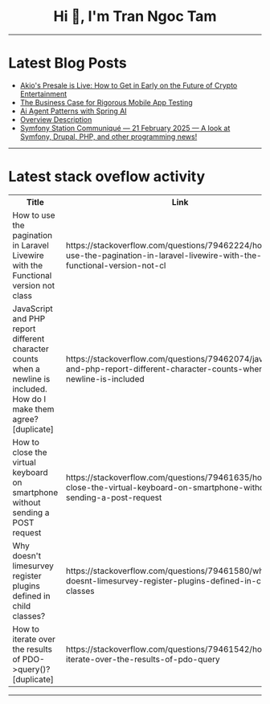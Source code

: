 <h1 align="center">Hi 👋, I'm Tran Ngoc Tam</h1>

---

# Latest Blog Posts 
<!-- BLOG-POST-LIST:START -->
- [Akio&#39;s Presale is Live: How to Get in Early on the Future of Crypto Entertainment](https://dev.to/lacrymosatech/akios-presale-is-live-how-to-get-in-early-on-the-future-of-crypto-entertainment-1lg8)
- [The Business Case for Rigorous Mobile App Testing](https://dev.to/radha_4c842d8e4362a7cdd9c/the-business-case-for-rigorous-mobile-app-testing-3dh5)
- [Ai Agent Patterns with Spring AI](https://dev.to/lucasnscr/ai-agent-patterns-with-spring-ai-43gl)
- [Overview Description](https://dev.to/reii0x0/overview-description-563a)
- [Symfony Station Communiqué — 21 February 2025 — A look at Symfony, Drupal, PHP, and other programming news!](https://dev.to/reubenwalker64/symfony-station-communique-21-february-2025-a-look-at-symfony-drupal-php-and-other-1koh)
<!-- BLOG-POST-LIST:END -->

---

# Latest stack oveflow activity
<table>
  <tr><th>Title</th><th>Link</th></tr>
  <!-- STACKOVERFLOW:START --><tr><td>How to use the pagination in Laravel Livewire with the Functional version not class</td><td>https://stackoverflow.com/questions/79462224/how-to-use-the-pagination-in-laravel-livewire-with-the-functional-version-not-cl</td></tr><tr><td>JavaScript and PHP report different character counts when a newline is included. How do I make them agree? [duplicate]</td><td>https://stackoverflow.com/questions/79462074/javascript-and-php-report-different-character-counts-when-a-newline-is-included</td></tr><tr><td>How to close the virtual keyboard on smartphone without sending a POST request</td><td>https://stackoverflow.com/questions/79461635/how-to-close-the-virtual-keyboard-on-smartphone-without-sending-a-post-request</td></tr><tr><td>Why doesn&#39;t limesurvey register plugins defined in child classes?</td><td>https://stackoverflow.com/questions/79461580/why-doesnt-limesurvey-register-plugins-defined-in-child-classes</td></tr><tr><td>How to iterate over the results of PDO-&gt;query&lpar;&rpar;? [duplicate]</td><td>https://stackoverflow.com/questions/79461542/how-to-iterate-over-the-results-of-pdo-query</td></tr><!-- STACKOVERFLOW:END -->
</table>

---


